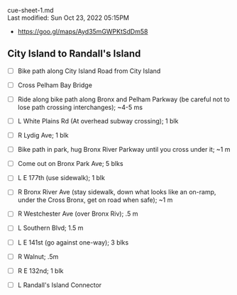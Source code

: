 cue-sheet-1.md  
Last modified: Sun Oct 23, 2022  05:15PM

- https://goo.gl/maps/Ayd35mGWPKtSdDm58

## City Island to Randall's Island
* [ ] Bike path along City Island Road from City Island
* [ ] Cross Pelham Bay Bridge
* [ ] Ride along bike path along Bronx and Pelham Parkway (be careful not to lose path crossing interchanges); ~4-5 ms
* [ ] L White Plains Rd (At overhead subway crossing); 1 blk
* [ ] R Lydig Ave; 1 blk
* [ ] Bike path in park, hug Bronx River Parkway until you cross under it; ~1 m
* [ ] Come out on Bronx Park Ave; 5 blks
* [ ] L E 177th (use sidewalk); 1 blk 
* [ ] R Bronx River Ave (stay sidewalk, down what looks like an on-ramp, under the Cross Bronx, get on road when safe); ~1 m
* [ ] R Westchester Ave (over Bronx Riv); .5 m
* [ ] L Southern Blvd; 1.5 m
* [ ] L E 141st (go against one-way); 3 blks
* [ ] R Walnut; .5m
* [ ] R E 132nd; 1 blk
* [ ] L Randall's Island Connector



